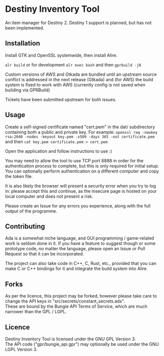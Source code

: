 Destiny Inventory Tool
======================

An item manager for Destiny 2.
Destiny 1 support is planned, but has not been implemented.

Installation
------------
Install GTK and OpenSSL systemwide, then install Alire.

`alr build` or for development `alr exec bash` and then `gprbuild -j0`

Custom versions of AWS and Gtkada are bundled until an upstream source conflict is addressed in the next release (Gtkada)
and (for AWS) the build system is fixed to work with AWS (currently config is not saved when building via GPRBuild)

Tickets have been submitted upstream for both issues.

Usage
-----
Create a self-signed certificate named "cert.pem" in the dat/ subdirectory containing both a public and private key.
For example: `openssl req -newkey rsa:2048 -nodes -keyout key.pem -x509 -days 365 -out certificate.pem` and then `cat key.pem certificate.pem > cert.pem`

Open the application and follow instructions to use :)

You may need to allow the tool to use TCP port 8888 in order for the authentication process to complete, but this
is only required for initial setup. You can optionally perform authentication on a different computer and copy the token file.

It is also likely the browser will present a security error when you try to log in: please accept this and continue, as the insecure page is hosted on your local computer and does not present a risk.

Please create an Issue for any errors you experience, along with the full output of the programme.  

Contributing
------------
Ada is a somewhat niche language, and GUI programming / game-related work is seldom done in it.
If you have a feature to suggest though or some prototype code, no matter the language, please open
an Issue or Pull Request so that it can be incorporated.

The project can also take code in C++, C, Rust, etc., provided that you can make C or C++ bindings for it
and integrate the build system into Alire.

Forks
-----
As per the licence, this project may be forked, however please take care to change the API keys in "src/secrets/constant_secrets.ads".  
These are bound by the Bungie API Terms of Service, which are much narrower than the GPL / LGPL.

Licence
-------
Destiny Inventory Tool is licensed under the GNU GPL Version 3.  
The API code ("gpr/bungie_api.gpr") may optionally be used under the GNU LGPL Version 3.

